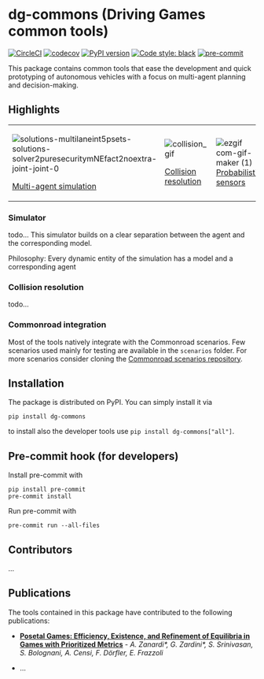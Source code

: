 # dg-commons (Driving Games common tools)

[![CircleCI](https://circleci.com/gh/idsc-frazzoli/dg-commons/tree/master.svg?style=svg&circle-token=19e654261b71d1fa32c2991574d17dde93a23502)](https://circleci.com/gh/idsc-frazzoli/dg-commons/tree/master)
[![codecov](https://codecov.io/gh/idsc-frazzoli/dg-commons/branch/master/graph/badge.svg?token=jqhkIa4fzB)](https://codecov.io/gh/idsc-frazzoli/dg-commons)
[![PyPI version](https://badge.fury.io/py/dg-commons.svg)](https://badge.fury.io/py/dg-commons)
[![Code style: black](https://img.shields.io/badge/code%20style-black-000000.svg)](https://github.com/psf/black)
[![pre-commit](https://img.shields.io/badge/pre--commit-enabled-brightgreen?logo=pre-commit&logoColor=white)](https://github.com/pre-commit/pre-commit)


This package contains common tools that ease the development and quick prototyping of autonomous vehicles with a focus
on multi-agent planning and decision-making.

## Highlights

<table>
<tr>
<td>

![solutions-multilaneint5psets-solutions-solver2puresecuritymNEfact2noextra-joint-joint-0](https://user-images.githubusercontent.com/18750753/162696592-3ad8801d-21d8-4b5d-856f-fd799278a5bb.gif)

[Multi-agent simulation](#multi-agent-simulation)

<td>

![collision_gif]()

[Collision resolution](#collision-resolution)

<td>

![ezgif com-gif-maker (1)](https://user-images.githubusercontent.com/18750753/162698234-cdbee571-2a84-462e-95e8-d6f8b7cdad09.gif)
[Probabilistic sensors](#probabilistic-sensors)


</tr>
</table>

### Simulator

todo... This simulator builds on a clear separation between the agent and the corresponding model.

Philosophy: Every dynamic entity of the simulation has a model and a corresponding agent

### Collision resolution

todo...

### Commonroad integration

Most of the tools natively integrate with the Commonroad scenarios.
Few scenarios used mainly for testing are available in the `scenarios` folder.
For more scenarios consider cloning the [Commonroad scenarios repository](https://gitlab.lrz.de/tum-cps/commonroad-scenarios/-/tree/2020a_scenarios).


## Installation

The package is distributed on PyPI. You can simply install it via

```shell
pip install dg-commons
```

to install also the developer tools use `pip install dg-commons["all"]`.

## Pre-commit hook (for developers)

Install pre-commit with
```shell
pip install pre-commit
pre-commit install
```

Run pre-commit with
```shell
pre-commit run --all-files
```


## Contributors

...

## Publications

The tools contained in this package have contributed to the following publications:

- [**Posetal Games: Efficiency, Existence, and Refinement of Equilibria in Games with Prioritized Metrics**](https://ieeexplore.ieee.org/document/9650727) - _A. Zanardi*, G. Zardini*, S. Srinivasan, S. Bolognani, A. Censi, F. Dörfler, E. Frazzoli_

- ...
